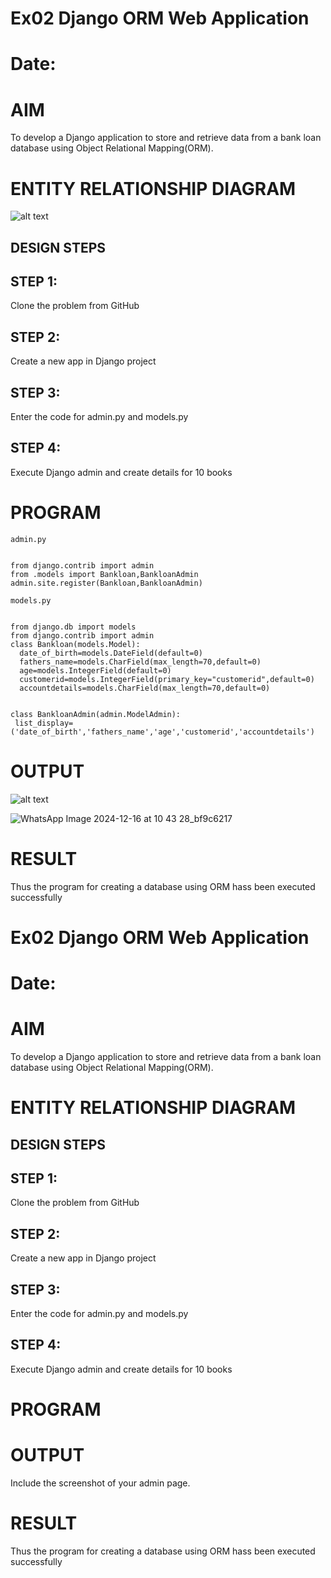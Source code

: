 
# Ex02 Django ORM Web Application
# Date:
# AIM
To develop a Django application to store and retrieve data from a bank loan database using Object Relational Mapping(ORM).

# ENTITY RELATIONSHIP DIAGRAM

![alt text](ormimage.jpg)


## DESIGN STEPS
## STEP 1:
Clone the problem from GitHub

## STEP 2:
Create a new app in Django project

## STEP 3:
Enter the code for admin.py and models.py

## STEP 4:
Execute Django admin and create details for 10 books

# PROGRAM
```
admin.py 


from django.contrib import admin
from .models import Bankloan,BankloanAdmin
admin.site.register(Bankloan,BankloanAdmin)

models.py


from django.db import models
from django.contrib import admin
class Bankloan(models.Model):
  date_of_birth=models.DateField(default=0)
  fathers_name=models.CharField(max_length=70,default=0)
  age=models.IntegerField(default=0)
  customerid=models.IntegerField(primary_key="customerid",default=0) 
  accountdetails=models.CharField(max_length=70,default=0)


class BankloanAdmin(admin.ModelAdmin):
 list_display=('date_of_birth','fathers_name','age','customerid','accountdetails')

```
# OUTPUT
![alt text](<Screenshot (25).png>)

  ![WhatsApp Image 2024-12-16 at 10 43 28_bf9c6217](https://github.com/user-attachments/assets/ab4dd201-7a48-40ee-af85-a2ff168a6353)

# RESULT
Thus the program for creating a database using ORM hass been executed successfully
# Ex02 Django ORM Web Application
# Date:
# AIM
To develop a Django application to store and retrieve data from a bank loan database using Object Relational Mapping(ORM).

# ENTITY RELATIONSHIP DIAGRAM
## DESIGN STEPS
## STEP 1:
Clone the problem from GitHub

## STEP 2:
Create a new app in Django project

## STEP 3:
Enter the code for admin.py and models.py

## STEP 4:
Execute Django admin and create details for 10 books

# PROGRAM
# OUTPUT
Include the screenshot of your admin page.

# RESULT
Thus the program for creating a database using ORM hass been executed successfully
